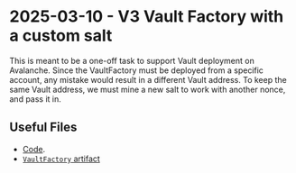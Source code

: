 # 2025-03-10 - V3 Vault Factory with a custom salt

This is meant to be a one-off task to support Vault deployment on Avalanche. Since the VaultFactory must be deployed from a specific account, any mistake would result in a different Vault address. To keep the same Vault address, we must mine a new salt to work with another nonce, and pass it in.

## Useful Files

- [Code](https://github.com/balancer/balancer-v3-monorepo/commit/e1ae7f091244ae20e5c1add3e7f89b6d33f48d23).
- [`VaultFactory` artifact](./artifact/VaultFactory.json)

